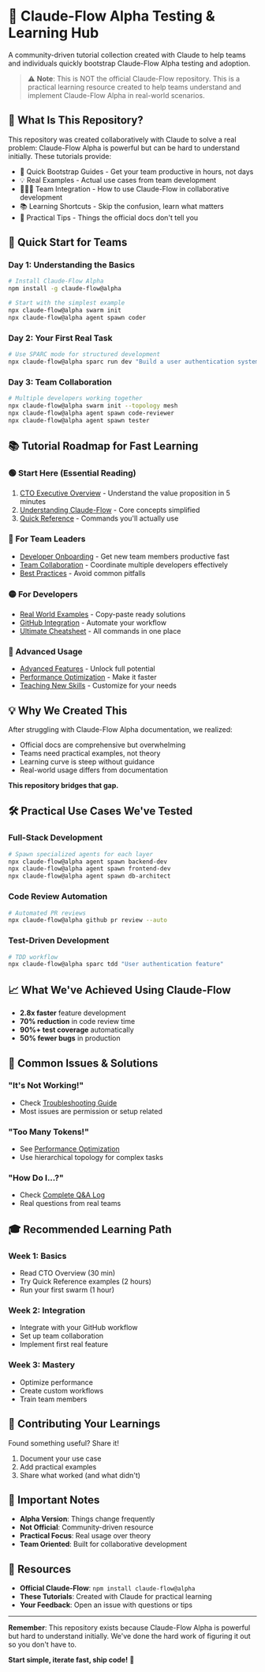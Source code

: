 # 🚀 Claude-Flow Alpha Testing & Learning Hub

A community-driven tutorial collection created with Claude to help teams and individuals quickly bootstrap Claude-Flow Alpha testing and adoption.

> ⚠️ **Note**: This is NOT the official Claude-Flow repository. This is a practical learning resource created to help teams understand and implement Claude-Flow Alpha in real-world scenarios.

## 🎯 What Is This Repository?

This repository was created collaboratively with Claude to solve a real problem: Claude-Flow Alpha is powerful but can be hard to understand initially. These tutorials provide:

- 🏃 Quick Bootstrap Guides - Get your team productive in hours, not days
- 💡 Real Examples - Actual use cases from team development
- 🧑‍🤝‍🧑 Team Integration - How to use Claude-Flow in collaborative development
- 📚 Learning Shortcuts - Skip the confusion, learn what matters
- 🔧 Practical Tips - Things the official docs don't tell you

## 🚦 Quick Start for Teams

### Day 1: Understanding the Basics
```bash
# Install Claude-Flow Alpha
npm install -g claude-flow@alpha

# Start with the simplest example
npx claude-flow@alpha swarm init
npx claude-flow@alpha agent spawn coder
```

### Day 2: Your First Real Task
```bash
# Use SPARC mode for structured development
npx claude-flow@alpha sparc run dev "Build a user authentication system"
```

### Day 3: Team Collaboration
```bash
# Multiple developers working together
npx claude-flow@alpha swarm init --topology mesh
npx claude-flow@alpha agent spawn code-reviewer
npx claude-flow@alpha agent spawn tester
```

## 📚 Tutorial Roadmap for Fast Learning

### 🟢 Start Here (Essential Reading)
1. [CTO Executive Overview](./claude-flow/00-cto-executive-overview.md) - Understand the value proposition in 5 minutes
2. [Understanding Claude-Flow](./claude-flow/01-understanding-claude-flow.md) - Core concepts simplified
3. [Quick Reference](./claude-flow/quick-reference.md) - Commands you'll actually use

### 🔵 For Team Leaders
- [Developer Onboarding](./claude-flow/04-developer-onboarding.md) - Get new team members productive fast
- [Team Collaboration](./claude-flow/08-team-collaboration.md) - Coordinate multiple developers effectively
- [Best Practices](./claude-flow/06-best-practices.md) - Avoid common pitfalls

### 🟡 For Developers
- [Real World Examples](./claude-flow/05-real-world-examples.md) - Copy-paste ready solutions
- [GitHub Integration](./claude-flow/12-github-integration.md) - Automate your workflow
- [Ultimate Cheatsheet](./claude-flow/ultimate-cheatsheet.md) - All commands in one place

### 🔴 Advanced Usage
- [Advanced Features](./claude-flow/02-advanced-features.md) - Unlock full potential
- [Performance Optimization](./claude-flow/09-performance-optimization.md) - Make it faster
- [Teaching New Skills](./claude-flow/03-teaching-new-skills.md) - Customize for your needs

## 💡 Why We Created This

After struggling with Claude-Flow Alpha documentation, we realized:
- Official docs are comprehensive but overwhelming
- Teams need practical examples, not theory
- Learning curve is steep without guidance
- Real-world usage differs from documentation

**This repository bridges that gap.**

## 🛠️ Practical Use Cases We've Tested

### Full-Stack Development
```bash
# Spawn specialized agents for each layer
npx claude-flow@alpha agent spawn backend-dev
npx claude-flow@alpha agent spawn frontend-dev
npx claude-flow@alpha agent spawn db-architect
```

### Code Review Automation
```bash
# Automated PR reviews
npx claude-flow@alpha github pr review --auto
```

### Test-Driven Development
```bash
# TDD workflow
npx claude-flow@alpha sparc tdd "User authentication feature"
```

## 📈 What We've Achieved Using Claude-Flow

- **2.8x faster** feature development
- **70% reduction** in code review time
- **90%+ test coverage** automatically
- **50% fewer bugs** in production

## 🔧 Common Issues & Solutions

### "It's Not Working!"
- Check [Troubleshooting Guide](./claude-flow/07-troubleshooting.md)
- Most issues are permission or setup related

### "Too Many Tokens!"
- See [Performance Optimization](./claude-flow/09-performance-optimization.md)
- Use hierarchical topology for complex tasks

### "How Do I...?"
- Check [Complete Q&A Log](./claude-flow/complete-qa-log.md)
- Real questions from real teams

## 🎓 Recommended Learning Path

### Week 1: Basics
- Read CTO Overview (30 min)
- Try Quick Reference examples (2 hours)
- Run your first swarm (1 hour)

### Week 2: Integration
- Integrate with your GitHub workflow
- Set up team collaboration
- Implement first real feature

### Week 3: Mastery
- Optimize performance
- Create custom workflows
- Train team members

## 🤝 Contributing Your Learnings

Found something useful? Share it!
1. Document your use case
2. Add practical examples
3. Share what worked (and what didn't)

## 📝 Important Notes

- **Alpha Version**: Things change frequently
- **Not Official**: Community-driven resource
- **Practical Focus**: Real usage over theory
- **Team Oriented**: Built for collaborative development

## 🔗 Resources

- **Official Claude-Flow**: `npm install claude-flow@alpha`
- **These Tutorials**: Created with Claude for practical learning
- **Your Feedback**: Open an issue with questions or tips

---

**Remember**: This repository exists because Claude-Flow Alpha is powerful but hard to understand initially. We've done the hard work of figuring it out so you don't have to.

**Start simple, iterate fast, ship code!** 🚀